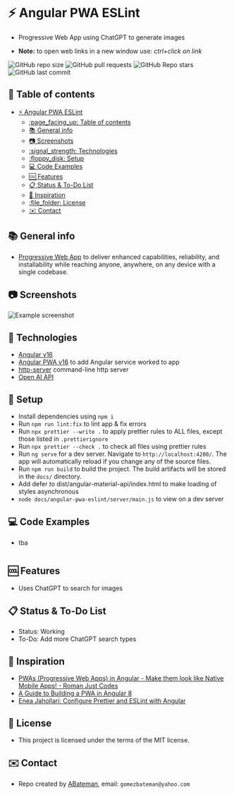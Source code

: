 # :zap: Angular PWA ESLint

* Progressive Web App using ChatGPT to generate images

* **Note:** to open web links in a new window use: _ctrl+click on link_

![GitHub repo size](https://img.shields.io/github/repo-size/AndrewJBateman/angular-pwa-eslint?style=plastic)
![GitHub pull requests](https://img.shields.io/github/issues-pr/AndrewJBateman/angular-pwa-eslint?style=plastic)
![GitHub Repo stars](https://img.shields.io/github/stars/AndrewJBateman/angular-pwa-eslint?style=plastic)
![GitHub last commit](https://img.shields.io/github/last-commit/AndrewJBateman/angular-pwa-eslint?style=plastic)

## :page_facing_up: Table of contents

* [:zap: Angular PWA ESLint](#zap-angular-pwa-eslint)
  * [:page\_facing\_up: Table of contents](#page_facing_up-table-of-contents)
  * [:books: General info](#books-general-info)
  * [:camera: Screenshots](#camera-screenshots)
  * [:signal\_strength: Technologies](#signal_strength-technologies)
  * [:floppy\_disk: Setup](#floppy_disk-setup)
  * [:computer: Code Examples](#computer-code-examples)
  * [:cool: Features](#cool-features)
  * [:clipboard: Status \& To-Do List](#clipboard-status--to-do-list)
  * [:clap: Inspiration](#clap-inspiration)
  * [:file\_folder: License](#file_folder-license)
  * [:envelope: Contact](#envelope-contact)

## :books: General info

* [Progressive Web App](https://web.dev/progressive-web-apps/) to deliver enhanced capabilities, reliability, and installability while reaching anyone, anywhere, on any device with a single codebase.

## :camera: Screenshots

![Example screenshot](./img/pwa.jpg)

## :signal_strength: Technologies

* [Angular v16](https://angular.io/)
* [Angular PWA v16](https://angular.io/guide/service-worker-getting-started) to add Angular service worked to app
* [http-server](https://www.npmjs.com/package/http-server) command-line http server
* [Open AI API](https://platform.openai.com/docs/api-reference/introduction)

## :floppy_disk: Setup

* Install dependencies using `npm i`
* Run `npm run lint:fix` to lint app & fix errors
* Run `npx prettier --write .` to apply prettier rules to ALL files, except those listed in `.prettierignore`
* Run `npx prettier --check .` to check all files using prettier rules
* Run `ng serve` for a dev server. Navigate to `http://localhost:4200/`. The app will automatically reload if you change any of the source files.
* Run `npm run build` to build the project. The build artifacts will be stored in the `docs/` directory.
* Add defer to dist/angular-material-api/index.html to make loading of styles asynchronous
* `node docs/angular-pwa-eslint/server/main.js` to view on a dev server

## :computer: Code Examples

* tba

```typescript

```

## :cool: Features

* Uses ChatGPT to search for images

## :clipboard: Status & To-Do List

* Status: Working
* To-Do: Add more ChatGPT search types

## :clap: Inspiration

* [PWAs (Progressive Web Apps) in Angular - Make them look like Native Mobile Apps! - Roman Just Codes](https://www.youtube.com/watch?v=WgdUGwTE1XU&t=127s)
* [A Guide to Building a PWA in Angular 8](https://levelup.gitconnected.com/a-guide-to-building-a-pwa-in-angular-acea27ae708d)
* [Enea Jahollari: Configure Prettier and ESLint with Angular](https://itnext.io/configure-prettier-and-eslint-with-angular-e7b4ce979cd8)

## :file_folder: License

* This project is licensed under the terms of the MIT license.

## :envelope: Contact

* Repo created by [ABateman](https://github.com/AndrewJBateman), email: `gomezbateman@yahoo.com`

